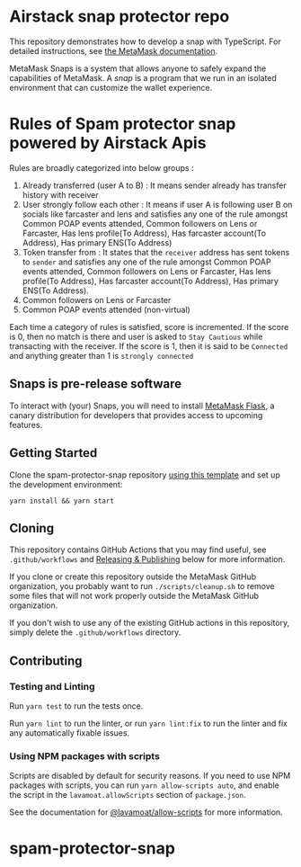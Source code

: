 # Airstack snap protector repo

This repository demonstrates how to develop a snap with TypeScript. For detailed
instructions, see [the MetaMask documentation](https://docs.metamask.io/guide/snaps.html#serving-a-snap-to-your-local-environment).

MetaMask Snaps is a system that allows anyone to safely expand the capabilities
of MetaMask. A _snap_ is a program that we run in an isolated environment that
can customize the wallet experience.

# Rules of Spam protector snap powered by Airstack Apis
Rules are broadly categorized into below groups :
1. Already transferred (user A to B) : It means sender already has transfer history with receiver
2. User strongly follow each other :  It means if user A is following user B on socials like farcaster and lens and satisfies any one of the rule amongst Common POAP events attended, Common followers on Lens or Farcaster, Has lens profile(To Address), Has farcaster account(To Address), Has primary ENS(To Address)
3. Token transfer from : It states that the `receiver` address has sent tokens to `sender` and satisfies any one of the rule amongst Common POAP events attended, Common followers on Lens or Farcaster, Has lens profile(To Address), Has farcaster account(To Address), Has primary ENS(To Address).
4. Common followers on Lens or Farcaster
5. Common POAP events attended (non-virtual)

Each time a category of rules is satisfied, score is incremented. If the score is 0, then no match is there and user is asked to `Stay Cautious` while transacting with the receiver. If the score is 1, then it is said to be `Connected` and anything greater than 1 is `strongly connected`

## Snaps is pre-release software

To interact with (your) Snaps, you will need to install [MetaMask Flask](https://metamask.io/flask/),
a canary distribution for developers that provides access to upcoming features.

## Getting Started

Clone the spam-protector-snap repository [using this template](https://github.com/gulshanvas/spam-protector-snap)
and set up the development environment:

```shell
yarn install && yarn start
```

## Cloning

This repository contains GitHub Actions that you may find useful, see
`.github/workflows` and [Releasing & Publishing](https://github.com/MetaMask/template-snap-monorepo/edit/main/README.md#releasing--publishing)
below for more information.

If you clone or create this repository outside the MetaMask GitHub organization,
you probably want to run `./scripts/cleanup.sh` to remove some files that will
not work properly outside the MetaMask GitHub organization.

If you don't wish to use any of the existing GitHub actions in this repository,
simply delete the `.github/workflows` directory.

## Contributing

### Testing and Linting

Run `yarn test` to run the tests once.

Run `yarn lint` to run the linter, or run `yarn lint:fix` to run the linter and
fix any automatically fixable issues.

### Using NPM packages with scripts

Scripts are disabled by default for security reasons. If you need to use NPM
packages with scripts, you can run `yarn allow-scripts auto`, and enable the
script in the `lavamoat.allowScripts` section of `package.json`.

See the documentation for [@lavamoat/allow-scripts](https://github.com/LavaMoat/LavaMoat/tree/main/packages/allow-scripts)
for more information.
# spam-protector-snap
